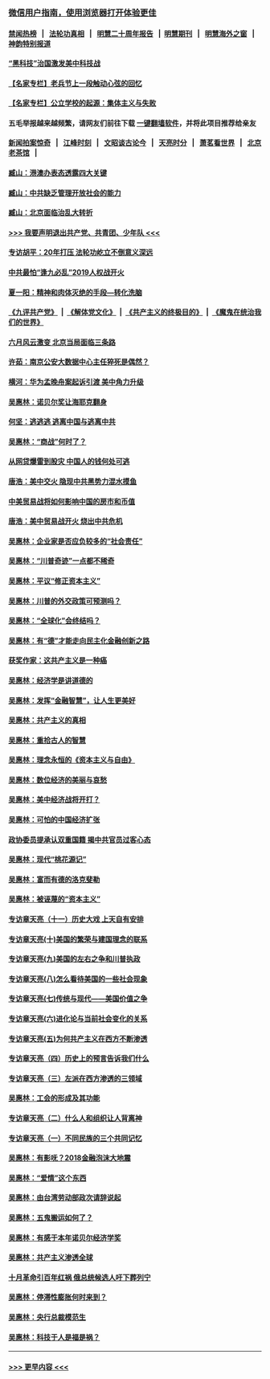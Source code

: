### [微信用户指南，使用浏览器打开体验更佳](https://github.com/gfw-breaker/banned-news1/blob/master/indexes/wechat-guide.md?t=0)
#### [禁闻热榜](热点新闻.md?t=0)  &nbsp;&nbsp;|&nbsp;&nbsp; [法轮功真相](https://github.com/gfw-breaker/truth/blob/master/README.md?t=0) &nbsp;&nbsp;|&nbsp;&nbsp; [明慧二十周年报告](https://github.com/gfw-breaker/mh-reports/blob/master/README.md?t=0) &nbsp;&nbsp;|&nbsp;&nbsp;[明慧期刊](https://github.com/gfw-breaker/mh-qikan) &nbsp;&nbsp;|&nbsp;&nbsp; [明慧海外之窗](https://github.com/gfw-breaker/mh-news/blob/master/README.md?t=0) &nbsp;&nbsp;|&nbsp;&nbsp; [神韵特别报道](https://github.com/gfw-breaker/mh-news/blob/master/shenyun.md?t=0)
#### [“黑科技”治国激发美中科技战](../pages/nsc423/n11638056.md?t=02050522) 
#### [【名家专栏】老兵节上一段触动心弦的回忆](../pages/nsc423/n11646016.md?t=02050522) 
#### [【名家专栏】公立学校的起源：集体主义与失败](../pages/nsc423/n11601833.md?t=02050522) 
#### 五毛举报越来越频繁，请网友们前往下载 [一键翻墙软件](https://github.com/gfw-breaker/ssr-accounts)，并将此项目推荐给亲友
#### [新闻拍案惊奇](https://github.com/gfw-breaker/banned-news1/blob/master/pages/link4.md) &nbsp;&nbsp;|&nbsp;&nbsp; [江峰时刻](https://github.com/gfw-breaker/banned-news1/blob/master/pages/link4.md) &nbsp;&nbsp;|&nbsp;&nbsp; [文昭谈古论今](https://github.com/gfw-breaker/banned-news1/blob/master/pages/link4.md) &nbsp;&nbsp;|&nbsp;&nbsp; [天亮时分](https://github.com/gfw-breaker/banned-news1/blob/master/pages/link4.md) &nbsp;&nbsp;|&nbsp;&nbsp; [萧茗看世界](https://github.com/gfw-breaker/banned-news1/blob/master/pages/link4.md) &nbsp;&nbsp;|&nbsp;&nbsp; [北京老茶馆](https://github.com/gfw-breaker/banned-news1/blob/master/pages/link4.md) &nbsp;&nbsp;|&nbsp;&nbsp; 
#### [臧山：港澳办表态透露四大关键](../pages/nsc423/n11421628.md?t=02050522) 
#### [臧山：中共缺乏管理开放社会的能力](../pages/nsc423/n11407457.md?t=02050522) 
#### [臧山：北京面临治乱大转折](../pages/nsc423/n11406895.md?t=02050522) 
#### [>>> 我要声明退出共产党、共青团、少年队 <<<](https://github.com/begood0513/goodnews/blob/master/quit/letter.md) 
#### [专访胡平：20年打压 法轮功屹立不倒意义深远](../pages/nsc423/n11398800.md?t=02050522) 
#### [中共最怕“逢九必乱”2019人权战开火](../pages/nsc423/n11385248.md?t=02050522) 
#### [夏一阳：精神和肉体灭绝的手段—转化洗脑](../pages/nsc423/n11368250.md?t=02050522) 
#### [《九评共产党》](https://github.com/begood0513/9ping.md/blob/master/README.md) &nbsp;|&nbsp; [《解体党文化》](../../../../jtdwh.md/blob/master/README.md)  &nbsp;|&nbsp; [《共产主义的终极目的》](../../../../gczydzjmd.md/blob/master/README.md) &nbsp;|&nbsp; [《魔鬼在统治我们的世界》](../../../../mgztzwmdsj.md/blob/master/README.md) 
#### [六月风云激变 北京当局面临三条路](../pages/nsc423/n11313668.md?t=02050522) 
#### [许茹：南京公安大数据中心主任猝死是偶然？](../pages/nsc423/n11064744.md?t=02050522) 
#### [横河：华为孟晚舟案起诉引渡 美中角力升级](../pages/nsc423/n11027230.md?t=02050522) 
#### [吴惠林：诺贝尔奖让海耶克翻身](../pages/nsc423/n10890049.md?t=02050522) 
#### [何坚：逃逃逃 逃离中国与逃离中共](../pages/nsc423/n10592891.md?t=02050522) 
#### [吴惠林：“商战”何时了？](../pages/nsc423/n10573558.md?t=02050522) 
#### [从网贷爆雷到股灾 中国人的钱何处可逃](../pages/nsc423/n10572800.md?t=02050522) 
#### [唐浩：美中交火 隐现中共黑势力混水摸鱼](../pages/nsc423/n10544040.md?t=02050522) 
#### [中美贸易战将如何影响中国的房市和币值](../pages/nsc423/n10543697.md?t=02050522) 
#### [唐浩：美中贸易战开火 烧出中共危机](../pages/nsc423/n10540126.md?t=02050522) 
#### [吴惠林：企业家是否应负较多的“社会责任”](../pages/nsc423/n10535022.md?t=02050522) 
#### [吴惠林：“川普奇迹”一点都不稀奇](../pages/nsc423/n10512808.md?t=02050522) 
#### [吴惠林：平议“修正资本主义”](../pages/nsc423/n10495724.md?t=02050522) 
#### [吴惠林：川普的外交政策可预测吗？](../pages/nsc423/n10462387.md?t=02050522) 
#### [吴惠林：“全球化”会终结吗？](../pages/nsc423/n10452838.md?t=02050522) 
#### [吴惠林：有“德”才能走向民主化金融创新之路](../pages/nsc423/n10432292.md?t=02050522) 
#### [获奖作家：这共产主义是一种癌](../pages/nsc423/n10431541.md?t=02050522) 
#### [吴惠林：经济学是讲道德的](../pages/nsc423/n10398014.md?t=02050522) 
#### [吴惠林：发挥“金融智慧”，让人生更美好](../pages/nsc423/n10375019.md?t=02050522) 
#### [吴惠林：共产主义的真相](../pages/nsc423/n10351394.md?t=02050522) 
#### [吴惠林：重拾古人的智慧](../pages/nsc423/n10337691.md?t=02050522) 
#### [吴惠林：理念永恒的《资本主义与自由》](../pages/nsc423/n10316274.md?t=02050522) 
#### [吴惠林：数位经济的美丽与哀愁](../pages/nsc423/n10292946.md?t=02050522) 
#### [吴惠林：美中经济战将开打？](../pages/nsc423/n10258825.md?t=02050522) 
#### [吴惠林：可怕的中国经济扩张](../pages/nsc423/n10219147.md?t=02050522) 
#### [政协委员提承认双重国籍 揭中共官员过客心态](../pages/nsc423/n10208809.md?t=02050522) 
#### [吴惠林：现代“桃花源记”](../pages/nsc423/n10185234.md?t=02050522) 
#### [吴惠林：富而有德的洛克斐勒](../pages/nsc423/n10142264.md?t=02050522) 
#### [吴惠林：被诬蔑的“资本主义”](../pages/nsc423/n10124816.md?t=02050522) 
#### [专访章天亮（十一）历史大戏 上天自有安排](../pages/nsc423/n10094905.md?t=02050522) 
#### [专访章天亮(十)美国的繁荣与建国理念的联系](../pages/nsc423/n10094899.md?t=02050522) 
#### [专访章天亮(九)美国的左右之争和川普执政](../pages/nsc423/n10094889.md?t=02050522) 
#### [专访章天亮(八)怎么看待美国的一些社会现象](../pages/nsc423/n10094857.md?t=02050522) 
#### [专访章天亮(七)传统与现代——美国价值之争](../pages/nsc423/n10093140.md?t=02050522) 
#### [专访章天亮(六)进化论与当前社会变化的关系](../pages/nsc423/n10092036.md?t=02050522) 
#### [专访章天亮(五)为何共产主义在西方不断渗透](../pages/nsc423/n10083620.md?t=02050522) 
#### [专访章天亮（四）历史上的预言告诉我们什么](../pages/nsc423/n10083606.md?t=02050522) 
#### [专访章天亮（三）左派在西方渗透的三领域](../pages/nsc423/n10081115.md?t=02050522) 
#### [吴惠林：工会的形成及其功能](../pages/nsc423/n10080633.md?t=02050522) 
#### [专访章天亮（二）什么人和组织让人背离神](../pages/nsc423/n10076637.md?t=02050522) 
#### [专访章天亮（一）不同民族的三个共同记忆](../pages/nsc423/n10074188.md?t=02050522) 
#### [吴惠林：有影呒？2018金融泡沫大地震](../pages/nsc423/n10040534.md?t=02050522) 
#### [吴惠林：“爱情”这个东西](../pages/nsc423/n10019423.md?t=02050522) 
#### [吴惠林：由台湾劳动部政次请辞说起](../pages/nsc423/n9979679.md?t=02050522) 
#### [吴惠林：五鬼搬运如何了？](../pages/nsc423/n9925338.md?t=02050522) 
#### [吴惠林：有感于本年诺贝尔经济学奖](../pages/nsc423/n9871883.md?t=02050522) 
#### [吴惠林：共产主义渗透全球](../pages/nsc423/n9812748.md?t=02050522) 
#### [十月革命引百年红祸 俄总统候选人吁下葬列宁](../pages/nsc423/n9810182.md?t=02050522) 
#### [吴惠林：停滞性膨胀何时来到？](../pages/nsc423/n9764136.md?t=02050522) 
#### [吴惠林：央行总裁模范生](../pages/nsc423/n9728134.md?t=02050522) 
#### [吴惠林：科技于人是福是祸？](../pages/nsc423/n9672982.md?t=02050522) 

----
#### [ >>> 更早内容 <<< ](../indexes/nsc423-earlier.md)

